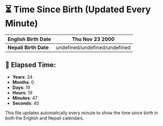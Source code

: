 # ⏳ Time Since Birth (Updated Every Minute)

| **English Birth Date** | Thu Nov 23 2000 |
|------------------------|-------------------------------------|
| **Nepali Birth Date**  | undefined/undefined/undefined                  |

## 📅 Elapsed Time:

- **Years**: 24
- **Months**: 0
- **Days**: 19
- **Hours**: 19
- **Minutes**: 47
- **Seconds**: 40

This file updates automatically every minute to show the time since birth in both the English and Nepali calendars.